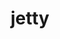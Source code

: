 ---
title: "jetty"
description: "Запуск и работа с веб сервером jetty. Грамотная настройка и тюнинг производительности"
---